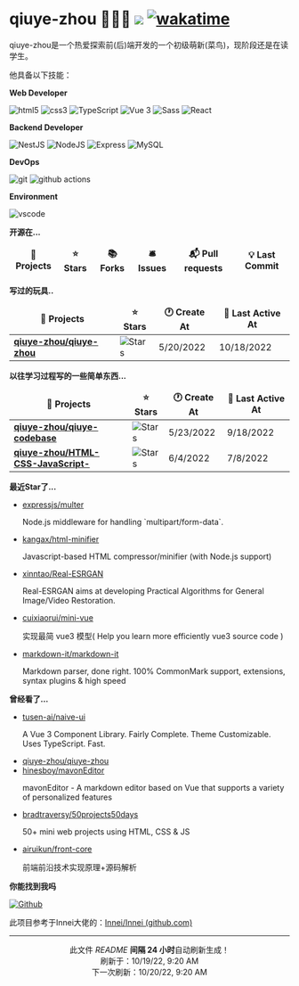 # qiuye-zhou 🧑🏻‍💻 ![](https://visitor-badge.laobi.icu/badge?page_id=qiuye-zhou.readme) [![wakatime](https://wakatime.com/badge/user/9213dc96-df0d-4e66-b0bb-50f9e04e988c.svg)](https://wakatime.com/@9213dc96-df0d-4e66-b0bb-50f9e04e988c)

qiuye-zhou是一个热爱探索前(后)端开发的一个初级萌新(菜鸟)，现阶段还是在读学生。

他具备以下技能：

**Web Developer**

<p>
  <img alt="html5" src="https://img.shields.io/badge/-HTML5-E34F26?style=flat-square&logo=html5&logoColor=white" />
  <img alt="css3" src="https://img.shields.io/badge/-Css3-1572B6.svg?logo=css3&style=popout">
  <img alt="TypeScript" src="https://img.shields.io/badge/-TypeScript-007ACC?style=flat-square&logo=typescript&logoColor=white" />
  <img alt="Vue 3" src="https://img.shields.io/badge/-Vue-5BA17F?style=flat-square&logo=vue.js&logoColor=white" />
  <img alt="Sass" src="https://img.shields.io/badge/-Sass-CC6699?style=flat-square&logo=sass&logoColor=white" />
  <img alt="React" src="https://img.shields.io/badge/-React-45b8d8?style=flat-square&logo=react&logoColor=white" />
</p>

**Backend Developer**

<p>
  <img alt="NestJS" src="https://img.shields.io/badge/-NestJS-ea2845?style=flat-square&logo=nestjs&logoColor=white" />
  <img alt="NodeJS" src="https://img.shields.io/badge/-NodeJS-43853d?style=flat-square&logo=Node.js&logoColor=white" />
  <img alt="Express" src="https://img.shields.io/badge/-express-13aa52?style=flat-square&logo=express&logoColor=white" />
  <img alt="MySQL" src="https://img.shields.io/badge/-MySQL-13aa52?style=flat-square&logo=Mysql&logoColor=white" />
</p>

**DevOps**

<p>
  <img alt="git" src="https://img.shields.io/badge/-Git-F05032?style=flat-square&logo=git&logoColor=white" />
  <img alt="github actions"
    src="https://img.shields.io/badge/-Github_Actions-2088FF?style=flat-square&logo=github-actions&logoColor=white" />
</p>

**Environment**

<p>
  <img alt="vscode" src="https://img.shields.io/badge/Visual%20Studio%20Code-blue?style=flat-square&logo=visual-studio-code&logoColor=ffffff" />
</p>

**开源在...**

<table><thead align=center><tr border: none;><td><b>🎁 Projects</b></td><td><b>⭐ Stars</b></td><td><b>📚 Forks</b></td><td><b>🛎 Issues</b></td><td><b>📬 Pull requests</b></td><td><b>💡 Last Commit</b></td></tr></thead><tbody></tbody></table>


**写过的玩具..**

<table><thead align=center><tr border: none;><td><b>🎁 Projects</b></td><td><b>⭐ Stars</b></td><td><b>🕐 Create At</b></td><td><b>📅 Last Active At</b></td></tr></thead><tbody><tr><td><a href=https://github.com/qiuye-zhou/qiuye-zhou target=_blank><b>qiuye-zhou/qiuye-zhou</b></a></td><td><img alt=Stars src="https://img.shields.io/github/stars/qiuye-zhou/qiuye-zhou?style=flat-square&labelColor=343b41"></td><td>5/20/2022</td><td>10/18/2022</td></tr></tbody></table>

**以往学习过程写的一些简单东西...**

<table><thead align=center><tr border: none;><td><b>🎁 Projects</b></td><td><b>⭐ Stars</b></td><td><b>🕐 Create At</b></td><td><b>📅 Last Active At</b></td></tr></thead><tbody><tr><td><a href=https://github.com/qiuye-zhou/qiuye-codebase target=_blank><b>qiuye-zhou/qiuye-codebase</b></a></td><td><img alt=Stars src="https://img.shields.io/github/stars/qiuye-zhou/qiuye-codebase?style=flat-square&labelColor=343b41"></td><td>5/23/2022</td><td>9/18/2022</td></tr><tr><td><a href=https://github.com/qiuye-zhou/HTML-CSS-JavaScript- target=_blank><b>qiuye-zhou/HTML-CSS-JavaScript-</b></a></td><td><img alt=Stars src="https://img.shields.io/github/stars/qiuye-zhou/HTML-CSS-JavaScript-?style=flat-square&labelColor=343b41"></td><td>6/4/2022</td><td>7/8/2022</td></tr></tbody></table>

**最近Star了...**

<ul><li><a href=https://github.com/expressjs/multer>expressjs/multer</a><p>Node.js middleware for handling `multipart/form-data`.</p></li><li><a href=https://github.com/kangax/html-minifier>kangax/html-minifier</a><p>Javascript-based HTML compressor/minifier (with Node.js support)</p></li><li><a href=https://github.com/xinntao/Real-ESRGAN>xinntao/Real-ESRGAN</a><p>Real-ESRGAN aims at developing Practical Algorithms for General Image/Video Restoration.</p></li><li><a href=https://github.com/cuixiaorui/mini-vue>cuixiaorui/mini-vue</a><p>实现最简 vue3 模型( Help you learn more efficiently vue3 source code )</p></li><li><a href=https://github.com/markdown-it/markdown-it>markdown-it/markdown-it</a><p>Markdown parser, done right. 100% CommonMark support, extensions, syntax plugins & high speed</p></li></ul>

**曾经看了...**

<ul><li><a href=https://github.com/tusen-ai/naive-ui>tusen-ai/naive-ui</a><p>A Vue 3 Component Library. Fairly Complete. Theme Customizable. Uses TypeScript. Fast.</p></li><li><a href=https://github.com/qiuye-zhou/qiuye-zhou>qiuye-zhou/qiuye-zhou</a></li><li><a href=https://github.com/hinesboy/mavonEditor>hinesboy/mavonEditor</a><p>mavonEditor - A markdown editor based on Vue that supports a variety of personalized features</p></li><li><a href=https://github.com/bradtraversy/50projects50days>bradtraversy/50projects50days</a><p>50+ mini web projects using HTML, CSS & JS</p></li><li><a href=https://github.com/airuikun/front-core>airuikun/front-core</a><p>前端前沿技术实现原理+源码解析</p></li></ul>

**你能找到我吗**

<p><a href="https://github.com/qiuye-zhou" target="_blank"><img alt="Github" src="https://img.shields.io/badge/GitHub-%2312100E.svg?&style=for-the-badge&logo=Github&logoColor=white" /></a>

此项目参考于Innei大佬的：[Innei/Innei (github.com)](https://github.com/Innei/Innei)

------------

<p align=center><strong></strong></p>
<p align=center>此文件 <i>README</i> <b>间隔 24 小时</b>自动刷新生成！<br>刷新于：10/19/22, 9:20 AM<br>下一次刷新：10/20/22, 9:20 AM</p>
